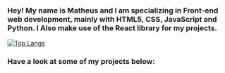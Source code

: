 ### Hey! My name is Matheus and I am specializing in Front-end web development, mainly with HTML5, CSS, JavaScript and Python. I Also make use of the React library for my projects.
[![Top Langs](https://github-readme-stats.vercel.app/api/top-langs/?username=MatCalixto)](https://github.com/MatCalixto/github-readme-stats)
###  Have a look at some of my projects below:
